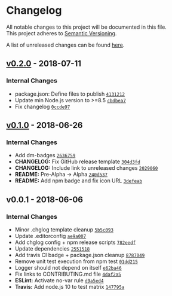 # Changelog
All notable changes to this project will be documented in this file.  
This project adheres to [Semantic Versioning](http://semver.org/spec/v2.0.0.html).

A list of unreleased changes can be found [here](https://github.com/SAP/ui5-logger/compare/v0.2.0...HEAD).

<a name="v0.2.0"></a>
## [v0.2.0] - 2018-07-11
### Internal Changes
- package.json: Define files to publish [`4131212`](https://github.com/SAP/ui5-logger/commit/4131212feab9fe3ff5477bfe8c4823b88d77aa79)
- Update min Node.js version to >=8.5 [`cbdbea7`](https://github.com/SAP/ui5-logger/commit/cbdbea784751cb6232e788fd7ff41d08b1b3f38b)
- Fix changelog [`0ccde97`](https://github.com/SAP/ui5-logger/commit/0ccde974fa3d744f64b96fbaad701686c9587791)


<a name="v0.1.0"></a>
## [v0.1.0] - 2018-06-26
### Internal Changes
- Add dm-badges [`2636759`](https://github.com/SAP/ui5-logger/commit/2636759e0b500c536626f7e53496ab120f4b61a6)
- **CHANGELOG:** Fix GitHub release template [`304d3fd`](https://github.com/SAP/ui5-logger/commit/304d3fdb36dda9a2812355170aa36da9b7c9fecd)
- **CHANGELOG:** Include link to unreleased changes [`2029060`](https://github.com/SAP/ui5-logger/commit/2029060cff4a23d6ad6525ed8d70405937ea7076)
- **README:** Pre-Alpha -> Alpha [`240d537`](https://github.com/SAP/ui5-logger/commit/240d537996c0954e51033a936f4797c3c5c2fcc0)
- **README:** Add npm badge and fix icon URL [`3defeab`](https://github.com/SAP/ui5-logger/commit/3defeab7c597b66a24c1a2ffb402bdcad8a0c53d)


<a name="v0.0.1"></a>
## v0.0.1 - 2018-06-06
### Internal Changes
- Minor .chglog template cleanup [`5b5c093`](https://github.com/SAP/ui5-logger/commit/5b5c093ceda73720d4993584723b9a159557bdc2)
- Update .editorconfig [`ae9a007`](https://github.com/SAP/ui5-logger/commit/ae9a007af4c0a3ba64ccbab9779be2122cb79b0a)
- Add chglog config + npm release scripts [`782eedf`](https://github.com/SAP/ui5-logger/commit/782eedf536c0d37b5862980595b41ddbc46e3ffa)
- Update dependencies [`2551518`](https://github.com/SAP/ui5-logger/commit/25515187a2da52cd2c6351d6f44563b32e6958ed)
- Add travis CI badge + package.json cleanup [`8787049`](https://github.com/SAP/ui5-logger/commit/8787049c07db7bb1afe1c235dc92c3bb7dc5edc5)
- Remove unit test execution from npm test [`01dd215`](https://github.com/SAP/ui5-logger/commit/01dd2155caa20db375dc128b3d28b8d9da86941a)
- Logger should not depend on itself [`e62ba46`](https://github.com/SAP/ui5-logger/commit/e62ba466db2f2029d9218755cd990a3cc6e18631)
- Fix links to CONTRIBUTING.md file [`4daf2a5`](https://github.com/SAP/ui5-logger/commit/4daf2a516a70145c6b78d158f645b3bfdf7b252d)
- **ESLint:** Activate no-var rule [`d9a5ed4`](https://github.com/SAP/ui5-logger/commit/d9a5ed4940c5357a0c9d312ba7846699ddf223a7)
- **Travis:** Add node.js 10 to test matrix [`147795a`](https://github.com/SAP/ui5-logger/commit/147795a1215c7071ddb731b085ab61defc203e42)


[v0.2.0]: https://github.com/SAP/ui5-logger/compare/v0.1.0...v0.2.0
[v0.1.0]: https://github.com/SAP/ui5-logger/compare/v0.0.1...v0.1.0
